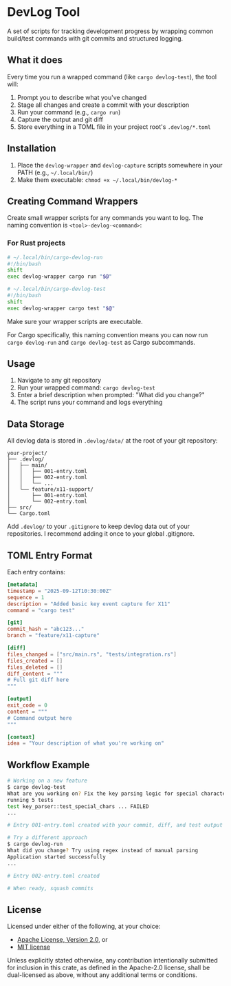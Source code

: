 # DevLog Tool

A set of scripts for tracking development progress by wrapping common build/test
commands with git commits and structured logging.

## What it does

Every time you run a wrapped command (like `cargo devlog-test`), the tool will:

1. Prompt you to describe what you've changed
2. Stage all changes and create a commit with your description
3. Run your command (e.g., `cargo run`)
4. Capture the output and git diff
5. Store everything in a TOML file in your project root's `.devlog/*.toml`

## Installation

1. Place the `devlog-wrapper` and `devlog-capture` scripts
somewhere in your PATH (e.g., `~/.local/bin/`)
2. Make them executable: `chmod +x ~/.local/bin/devlog-*`

## Creating Command Wrappers

Create small wrapper scripts for any commands you want to log.
The naming convention is `<tool>-devlog-<command>`:

### For Rust projects

```bash
# ~/.local/bin/cargo-devlog-run
#!/bin/bash
shift
exec devlog-wrapper cargo run "$@"

# ~/.local/bin/cargo-devlog-test
#!/bin/bash
shift
exec devlog-wrapper cargo test "$@"
```

Make sure your wrapper scripts are executable.

For Cargo specifically, this naming convention means you can now
run `cargo devlog-run` and `cargo devlog-test` as Cargo subcommands.

## Usage

1. Navigate to any git repository
2. Run your wrapped command: `cargo devlog-test`
3. Enter a brief description when prompted: "What did you change?"
4. The script runs your command and logs everything

## Data Storage

All devlog data is stored in `.devlog/data/` at the root of your git repository:

```
your-project/
├── .devlog/
│   ├── main/
│   │   ├── 001-entry.toml
│   │   ├── 002-entry.toml
│   │   └── ...
│   └── feature/x11-support/
│       ├── 001-entry.toml
│       └── 002-entry.toml
├── src/
└── Cargo.toml
```

Add `.devlog/` to your `.gitignore` to keep devlog data out of your repositories.
I recommend adding it once to your global .gitignore.

## TOML Entry Format

Each entry contains:

```toml
[metadata]
timestamp = "2025-09-12T10:30:00Z"
sequence = 1
description = "Added basic key event capture for X11"
command = "cargo test"

[git]
commit_hash = "abc123..."
branch = "feature/x11-capture"

[diff]
files_changed = ["src/main.rs", "tests/integration.rs"]
files_created = []
files_deleted = []
diff_content = """
# Full git diff here
"""

[output]
exit_code = 0
content = """
# Command output here
"""

[context]
idea = "Your description of what you're working on"
```

## Workflow Example

```bash
# Working on a new feature
$ cargo devlog-test
What are you working on? Fix the key parsing logic for special characters
running 5 tests
test key_parser::test_special_chars ... FAILED
...

# Entry 001-entry.toml created with your commit, diff, and test output

# Try a different approach
$ cargo devlog-run
What did you change? Try using regex instead of manual parsing
Application started successfully
...

# Entry 002-entry.toml created

# When ready, squash commits
```

## License

Licensed under either of the following, at your choice:

- [Apache License, Version 2.0](https://github.com/K-JBoon/devlog-utils/blob/master/LICENSE-APACHE.txt), or
- [MIT license](https://github.com/K-JBoon/devlog-utils/blob/master/LICENSE-MIT.txt)

Unless explicitly stated otherwise, any contribution intentionally submitted
for inclusion in this crate, as defined in the Apache-2.0 license, shall
be dual-licensed as above, without any additional terms or conditions.
